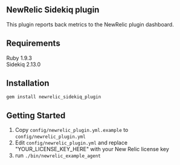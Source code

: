 ## NewRelic Sidekiq plugin

This plugin reports back metrics to the NewRelic plugin dashboard.

## Requirements

Ruby 1.9.3  
Sidekiq 2.13.0  

## Installation

    gem install newrelic_sidekiq_plugin
    
## Getting Started

1. Copy `config/newrelic_plugin.yml.example` to `config/newrelic_plugin.yml`
2. Edit `config/newrelic_plugin.yml` and replace "YOUR_LICENSE_KEY_HERE" with your New Relic license key
3. run `./bin/newrelic_example_agent`
